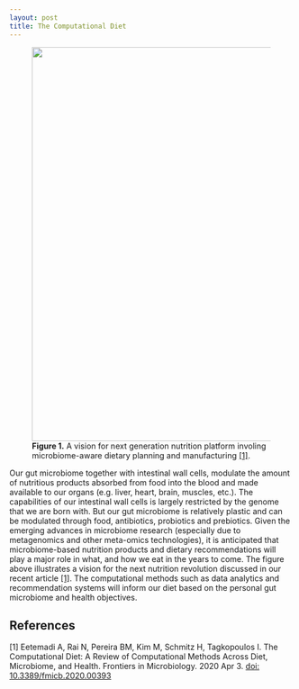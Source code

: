 ```yaml
---
layout: post
title: The Computational Diet
---
```

<figure>
  <img src="{{site.url}}/images/posts/the_computational_diet/The_Computational_Diet.jpg" alt="" width="700" />
  <figcaption>
    <strong>Figure 1.</strong> A vision for next generation nutrition platform involing microbiome-aware dietary planning and manufacturing <a href="https://doi.org/10.3389/fmicb.2020.00393">[1]</a>.</figcaption>
</figure>

Our gut microbiome together with intestinal wall cells, modulate the amount of nutritious products absorbed from food into the blood and made available to our organs (e.g. liver, heart, brain, muscles, etc.). The capabilities of our intestinal wall cells is largely restricted by the genome that we are born with. But our gut microbiome is relatively plastic and can be modulated through food, antibiotics, probiotics and prebiotics. Given the emerging advances in microbiome research (especially due to metagenomics and other meta-omics technologies), it is anticipated that microbiome-based nutrition products and dietary recommendations will play a major role in what, and how we eat in the years to come. The figure above illustrates a vision for the next nutrition revolution discussed in our recent article [\[1\]](https://doi.org/10.3389/fmicb.2020.00393). The computational methods such as data analytics and recommendation systems will inform our diet based on the personal gut microbiome and health objectives. 

## References
[1] Eetemadi A, Rai N, Pereira BM, Kim M, Schmitz H, Tagkopoulos I. The Computational Diet: A Review of Computational Methods Across Diet, Microbiome, and Health. Frontiers in Microbiology. 2020 Apr 3. [doi: 10.3389/fmicb.2020.00393](https://doi.org/10.3389/fmicb.2020.00393)
